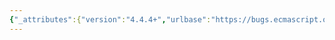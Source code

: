 ```yaml
---
{"_attributes":{"version":"4.4.4+","urlbase":"https://bugs.ecmascript.org/","maintainer":"dherman@mozilla.com"},"bug":{"bug_id":329,"creation_ts":"2012-03-31 01:25:00 -0700","short_desc":"12.2.4: double comma","delta_ts":"2012-05-04 14:36:40 -0700","product":"Draft for 6th Edition","component":"editorial issue","version":"Rev 6: February 2012 Draft","rep_platform":"All","op_sys":"All","bug_status":"RESOLVED","resolution":"FIXED","priority":"Normal","bug_severity":"minor","everconfirmed":true,"reporter":{"uid":"jmdyck","name":"Michael Dyck"},"assigned_to":{"uid":"allen","name":"Allen Wirfs-Brock"},"long_desc":[{"commentid":853,"comment_count":0,"who":{"uid":"jmdyck","name":"Michael Dyck"},"bug_when":"2012-03-31 01:25:44 -0700","thetext":"In 12.2.4 \"Destructuring Binding Patterns\",\nunder \"Runtime Semantics: Indexed Binding Initialisation\",\nin rule 5,\nstep 1 says:\n     Let index be the result of performing Indexed Binding Initialisation\n     for BindingElementList using array, , nextIndex, and environment as\n     arguments.\n\nDelete the extra comma."},{"commentid":891,"comment_count":1,"who":{"uid":"allen","name":"Allen Wirfs-Brock"},"bug_when":"2012-05-04 14:36:40 -0700","thetext":"Corrected in May 4 2012 draft."}]}}
---
```

